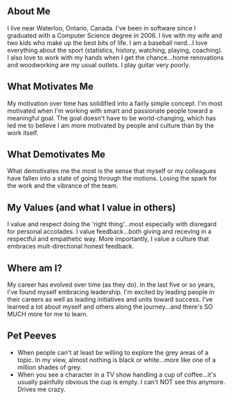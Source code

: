 ## About Me

I live near Waterloo, Ontario, Canada. I've been in software since I graduated with a Computer Science degree in 2006. I live with my wife and two kids who make up the best bits of life. I am a baseball nerd...I love everything about the sport (statistics, history, watching, playing, coaching). I also love to work with my hands when I get the chance...home renovations and woodworking are my usual outlets. I play guitar very poorly.

## What Motivates Me

My motivation over time has solidified into a fairly simple concept. I'm most motivated when I'm working with smart and passionate people toward a meaningful goal. The goal doesn't have to be world-changing, which has led me to believe I am more motivated by people and culture than by the work itself.

## What Demotivates Me

What demotivates me the most is the sense that myself or my colleagues have fallen into a state of going through the motions. Losing the spark for the work and the vibrance of the team.

## My Values (and what I value in others)

I value and respect doing the 'right thing'...most especially with disregard for personal accolades.
I value feedback...both giving and receving in a respectful and empathetic way. More importantly, I value a culture that embraces mult-directional honest feedback.

## Where am I?

My career has evolved over time (as they do). In the last five or so years, I've found myself embracing leadership. I'm excited by leading people in their careers as well as leading initiatives and units toward success. I've learned a lot about myself and others along the journey...and there's SO MUCH more for me to learn.

## Pet Peeves

- When people can't at least be willing to explore the grey areas of a topic. In my view, almost nothing is black or white...more like one of a million shades of grey.
- When you see a character in a TV show handling a cup of coffee...it's usually painfully obvious the cup is empty. I can't NOT see this anymore. Drives me crazy.

